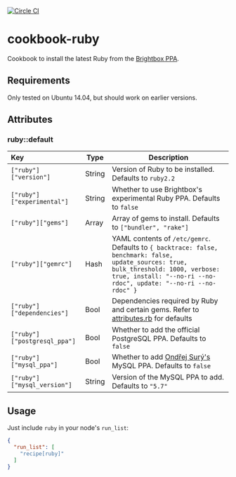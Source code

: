 [![Circle CI](https://circleci.com/gh/Soliah/chef-ruby.svg?style=svg)](https://circleci.com/gh/Soliah/chef-ruby)

# cookbook-ruby

Cookbook to install the latest Ruby from the [Brightbox PPA](https://launchpad.net/~brightbox/+archive/ruby-ng).

## Requirements

Only tested on Ubuntu 14.04, but should work on earlier versions.

## Attributes

### ruby::default

Key                         | Type   | Description
:---------------------------|--------|----------------------------------------------------------
`["ruby"]["version"]`       | String | Version of Ruby to be installed. Defaults to `ruby2.2`
`["ruby"]["experimental"]`  | String | Whether to use Brightbox's experimental Ruby PPA. Defaults to `false`
`["ruby"]["gems"]`          | Array  | Array of gems to install. Defaults to `["bundler", "rake"]`
`["ruby"]["gemrc"]`         | Hash   | YAML contents of `/etc/gemrc`. Defaults to `{ backtrace: false, benchmark: false, update_sources: true, bulk_threshold: 1000, verbose: true, install: "--no-ri --no-rdoc", update: "--no-ri --no-rdoc" }`
`["ruby"]["dependencies"]`  | Bool   | Dependencies required by Ruby and certain gems. Refer to [attributes.rb](https://github.com/Soliah/chef-ruby/tree/master/attributes/default.rb) for defaults
`["ruby"]["postgresql_ppa"]`| Bool   | Whether to add the official PostgreSQL PPA. Defaults to `false`
`["ruby"]["mysql_ppa"]`     | Bool   | Whether to add [Ondřej Surý's](https://launchpad.net/~ondrej) MySQL PPA. Defaults to `false`
`["ruby"]["mysql_version"]` | String | Version of the MySQL PPA to add. Defaults to `"5.7"`

## Usage

Just include `ruby` in your node's `run_list`:

```json
{
  "run_list": [
    "recipe[ruby]"
  ]
}
```
